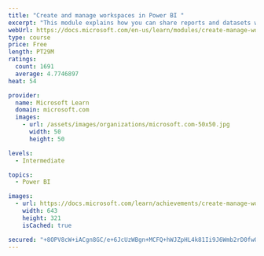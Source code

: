 ```yaml
---
title: "Create and manage workspaces in Power BI "
excerpt: "This module explains how you can share reports and datasets with your users and how to create a deployment strategy that makes sense for you and your organization. Furthermore, you will learn about data lineage in Microsoft Power BI."
webUrl: https://docs.microsoft.com/en-us/learn/modules/create-manage-workspaces-power-bi/
type: course
price: Free
length: PT29M
ratings:
  count: 1691
  average: 4.7746897
heat: 54

provider:
  name: Microsoft Learn
  domain: microsoft.com
  images:
    - url: /assets/images/organizations/microsoft.com-50x50.jpg
      width: 50
      height: 50

levels:
  - Intermediate

topics:
  - Power BI

images:
  - url: https://docs.microsoft.com/learn/achievements/create-manage-workspaces-power-bi-social.png
    width: 643
    height: 321
    isCached: true

secured: "+8OPV8cW+iACgn8GC/e+6JcUzWBgn+MCFQ+hWJZpHL4k81Ii9J6Wmb2rD0fwOFnOd5Y02FXItvgFCiQOTeFjETTQ702Y5dhCDulhGsef97H4AoQJSOeNS8XJDXDWtRkc4qTsxtXS59FD5G+/1sTSUeS0Wqzeo21s1NdakG0pTCsatB+YBpT1mT0CGReLDzkK37bM+V2NTBAcRWVfoLWQY5iehQ6oTBu9BIYpbW3P3lC0OfwuYNK0oQU4I1K1Zi12o3nygwC/7qZyMsqR1QHiYbNGCYXMTOTsBN90xiUDPKDWUetlNj93+VpGNZ0FtPr0UF+aQ7cTu6jbfx4uTetmzJR9Gt4dcltv41f4TwoTn3YouppBET5Mw6LDOErfZdIfLtWYOG4tQgSqdlm2JQgUbG52x5LdMcdbCbRQXZrMieo=;gLj1tpPE8aPFeITcpk9NvA=="
---
```


